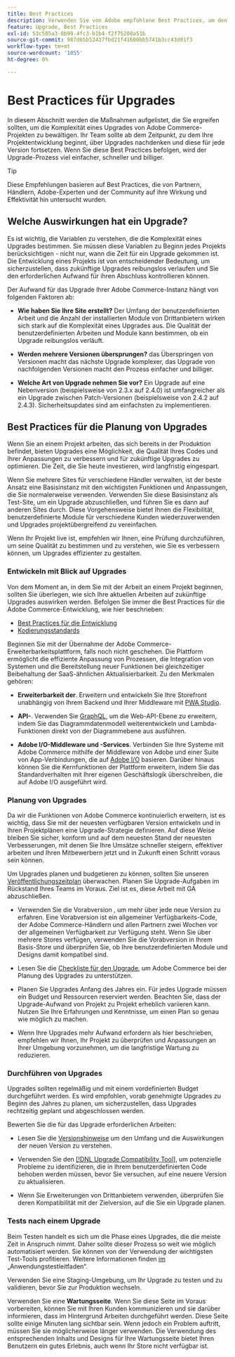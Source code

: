 ```yaml
---
title: Best Practices
description: Verwenden Sie von Adobe empfohlene Best Practices, um den Upgrade-Prozess für Ihre Adobe Commerce-Projekte zu verwalten.
feature: Upgrade, Best Practices
exl-id: 53c505a3-8b99-4fc3-b1b4-f2f75208a51b
source-git-commit: 987d65b52437fbd21f41600bb5741b3cc43d01f3
workflow-type: tm+mt
source-wordcount: '1055'
ht-degree: 0%

---
```


# Best Practices für Upgrades

In diesem Abschnitt werden die Maßnahmen aufgelistet, die Sie ergreifen sollten, um die Komplexität eines Upgrades von Adobe Commerce-Projekten zu bewältigen. Ihr Team sollte ab dem Zeitpunkt, zu dem Ihre Projektentwicklung beginnt, über Upgrades nachdenken und diese für jede Version fortsetzen. Wenn Sie diese Best Practices befolgen, wird der Upgrade-Prozess viel einfacher, schneller und billiger.

>[!TIP]
>
>Diese Empfehlungen basieren auf Best Practices, die von Partnern, Händlern, Adobe-Experten und der Community auf ihre Wirkung und Effektivität hin untersucht wurden.

## Welche Auswirkungen hat ein Upgrade?

Es ist wichtig, die Variablen zu verstehen, die die Komplexität eines Upgrades bestimmen. Sie müssen diese Variablen zu Beginn jedes Projekts berücksichtigen - nicht nur, wann die Zeit für ein Upgrade gekommen ist. Die Entwicklung eines Projekts ist von entscheidender Bedeutung, um sicherzustellen, dass zukünftige Upgrades reibungslos verlaufen und Sie den erforderlichen Aufwand für ihren Abschluss kontrollieren können.

Der Aufwand für das Upgrade Ihrer Adobe Commerce-Instanz hängt von folgenden Faktoren ab:

- **Wie haben Sie Ihre Site erstellt?** Der Umfang der benutzerdefinierten Arbeit und die Anzahl der installierten Module von Drittanbietern wirken sich stark auf die Komplexität eines Upgrades aus. Die Qualität der benutzerdefinierten Arbeiten und Module kann bestimmen, ob ein Upgrade reibungslos verläuft.

- **Werden mehrere Versionen übersprungen?** das Überspringen von Versionen macht das nächste Upgrade komplexer, das Upgrade von nachfolgenden Versionen macht den Prozess einfacher und billiger.

- **Welche Art von Upgrade nehmen Sie vor?** Ein Upgrade auf eine Nebenversion (beispielsweise von 2.3.x auf 2.4.0) ist umfangreicher als ein Upgrade zwischen Patch-Versionen (beispielsweise von 2.4.2 auf 2.4.3). Sicherheitsupdates sind am einfachsten zu implementieren.

## Best Practices für die Planung von Upgrades

Wenn Sie an einem Projekt arbeiten, das sich bereits in der Produktion befindet, bieten Upgrades eine Möglichkeit, die Qualität Ihres Codes und Ihrer Anpassungen zu verbessern und für zukünftige Upgrades zu optimieren. Die Zeit, die Sie heute investieren, wird langfristig eingespart.

Wenn Sie mehrere Sites für verschiedene Händler verwalten, ist der beste Ansatz eine Basisinstanz mit den wichtigsten Funktionen und Anpassungen, die Sie normalerweise verwenden. Verwenden Sie diese Basisinstanz als Test-Site, um ein Upgrade abzuschließen, und führen Sie es dann auf anderen Sites durch. Diese Vorgehensweise bietet Ihnen die Flexibilität, benutzerdefinierte Module für verschiedene Kunden wiederzuverwenden und Upgrades projektübergreifend zu vereinfachen.

Wenn Ihr Projekt live ist, empfehlen wir Ihnen, eine Prüfung durchzuführen, um seine Qualität zu bestimmen und zu verstehen, wie Sie es verbessern können, um Upgrades effizienter zu gestalten.

### Entwickeln mit Blick auf Upgrades

Von dem Moment an, in dem Sie mit der Arbeit an einem Projekt beginnen, sollten Sie überlegen, wie sich Ihre aktuellen Arbeiten auf zukünftige Upgrades auswirken werden. Befolgen Sie immer die Best Practices für die Adobe Commerce-Entwicklung, wie hier beschrieben:

- [Best Practices für die Entwicklung](https://developer.adobe.com/commerce/php/best-practices/)
- [Kodierungsstandards](https://developer.adobe.com/commerce/php/coding-standards/)

Beginnen Sie mit der Übernahme der Adobe Commerce-Erweiterbarkeitsplattform, falls noch nicht geschehen. Die Plattform ermöglicht die effiziente Anpassung von Prozessen, die Integration von Systemen und die Bereitstellung neuer Funktionen bei gleichzeitiger Beibehaltung der SaaS-ähnlichen Aktualisierbarkeit. Zu den Merkmalen gehören:

- **Erweiterbarkeit der**. Erweitern und entwickeln Sie Ihre Storefront unabhängig von Ihrem Backend und Ihrer Middleware mit [PWA Studio](https://developer.adobe.com/commerce/pwa-studio/).

- **API-**. Verwenden Sie [GraphQL](https://developer.adobe.com/commerce/webapi/graphql/index.html), um die Web-API-Ebene zu erweitern, indem Sie das Diagrammdatenmodell weiterentwickeln und Lambda-Funktionen direkt von der Diagrammebene aus ausführen.

- **Adobe I/O-Middleware und -Services**. Verbinden Sie Ihre Systeme mit Adobe Commerce mithilfe der Middleware von Adobe und einer Suite von App-Verbindungen, die auf [Adobe I/O](https://www.adobe.io/) basieren. Darüber hinaus können Sie die Kernfunktionen der Plattform erweitern, indem Sie das Standardverhalten mit Ihrer eigenen Geschäftslogik überschreiben, die auf Adobe I/O ausgeführt wird.

### Planung von Upgrades

Da wir die Funktionen von Adobe Commerce kontinuierlich erweitern, ist es wichtig, dass Sie mit der neuesten verfügbaren Version entwickeln und in Ihren Projektplänen eine Upgrade-Strategie definieren. Auf diese Weise bleiben Sie sicher, konform und auf dem neuesten Stand der neuesten Verbesserungen, mit denen Sie Ihre Umsätze schneller steigern, effektiver arbeiten und Ihren Mitbewerbern jetzt und in Zukunft einen Schritt voraus sein können.

Um Upgrades planen und budgetieren zu können, sollten Sie unseren [Veröffentlichungszeitplan](https://experienceleague.adobe.com/en/docs/commerce-operations/release/planning/schedule) überwachen. Planen Sie Upgrade-Aufgaben im Rückstand Ihres Teams im Voraus. Ziel ist es, diese Arbeit mit GA abzuschließen.

- Verwenden Sie die Vorabversion , um mehr über jede neue Version zu erfahren. Eine Vorabversion ist ein allgemeiner Verfügbarkeits-Code, der Adobe Commerce-Händlern und allen Partnern zwei Wochen vor der allgemeinen Verfügbarkeit zur Verfügung steht. Wenn Sie über mehrere Stores verfügen, verwenden Sie die Vorabversion in Ihrem Basis-Store und überprüfen Sie, ob Ihre benutzerdefinierten Module und Designs damit kompatibel sind.

- Lesen Sie die [Checkliste für den Upgrade](https://support.magento.com/hc/en-us/articles/360057968951), um Adobe Commerce bei der Planung des Upgrades zu unterstützen.

- Planen Sie Upgrades Anfang des Jahres ein. Für jedes Upgrade müssen ein Budget und Ressourcen reserviert werden. Beachten Sie, dass der Upgrade-Aufwand von Projekt zu Projekt erheblich variieren kann. Nutzen Sie Ihre Erfahrungen und Kenntnisse, um einen Plan so genau wie möglich zu machen.

- Wenn Ihre Upgrades mehr Aufwand erfordern als hier beschrieben, empfehlen wir Ihnen, Ihr Projekt zu überprüfen und Anpassungen an Ihrer Umgebung vorzunehmen, um die langfristige Wartung zu reduzieren.

### Durchführen von Upgrades

Upgrades sollten regelmäßig und mit einem vordefinierten Budget durchgeführt werden. Es wird empfohlen, vorab genehmigte Upgrades zu Beginn des Jahres zu planen, um sicherzustellen, dass Upgrades rechtzeitig geplant und abgeschlossen werden.

Bewerten Sie die für das Upgrade erforderlichen Arbeiten:

- Lesen Sie die [Versionshinweise](https://experienceleague.adobe.com/en/docs/commerce-operations/release/notes/overview) um den Umfang und die Auswirkungen der neuen Version zu verstehen.

- Verwenden Sie den [[!DNL Upgrade Compatibility Tool]](../upgrade-compatibility-tool/overview.md), um potenzielle Probleme zu identifizieren, die in Ihrem benutzerdefinierten Code behoben werden müssen, bevor Sie versuchen, auf eine neuere Version zu aktualisieren.

- Wenn Sie Erweiterungen von Drittanbietern verwenden, überprüfen Sie deren Kompatibilität mit der Zielversion, auf die Sie ein Upgrade planen.

### Tests nach einem Upgrade

Beim Testen handelt es sich um die Phase eines Upgrades, die die meiste Zeit in Anspruch nimmt. Daher sollte dieser Prozess so weit wie möglich automatisiert werden. Sie können von der Verwendung der wichtigsten Test-Tools profitieren. Weitere Informationen finden [ im ](https://developer.adobe.com/commerce/testing/guide/) „Anwendungstestleitfaden“.

Verwenden Sie eine Staging-Umgebung, um Ihr Upgrade zu testen und zu validieren, bevor Sie zur Produktion wechseln.

Verwenden Sie eine **Wartungsseite**. Wenn Sie diese Seite im Voraus vorbereiten, können Sie mit Ihren Kunden kommunizieren und sie darüber informieren, dass im Hintergrund Arbeiten durchgeführt werden. Diese Seite sollte einige Minuten lang sichtbar sein. Wenn jedoch ein Problem auftritt, müssen Sie sie möglicherweise länger verwenden. Die Verwendung des entsprechenden Inhalts und Designs für Ihre Wartungsseite bietet Ihren Benutzern ein gutes Erlebnis, auch wenn Ihr Store nicht verfügbar ist.

